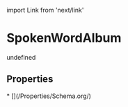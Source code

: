 import Link from 'next/link'
# SpokenWordAlbum

undefined

## Properties

<Grid>
* [](/Properties/Schema.org/)

</Grid>

